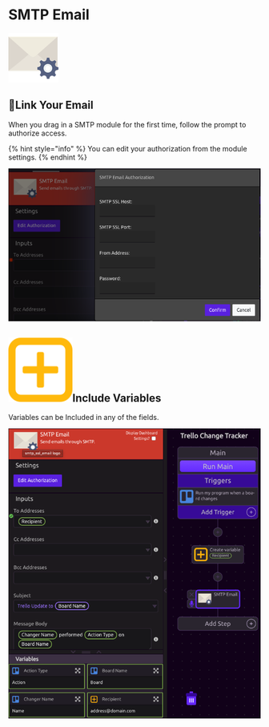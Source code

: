 # SMTP Email

![Send emails through SMTP](../../.gitbook/assets/smtp_ssl_email%20%281%29.png)

## 🔗Link Your Email

When you drag in a SMTP module for the first time, follow the prompt to authorize access.

{% hint style="info" %}
You can edit your authorization from the module settings.
{% endhint %}

![](../../.gitbook/assets/screen-shot-2019-07-17-at-3.49.01-pm.png)

## ![](../../.gitbook/assets/create_var.png)Include Variables

Variables can be Included in any of the fields.

![](../../.gitbook/assets/screen-shot-2019-07-17-at-3.55.25-pm.png)

